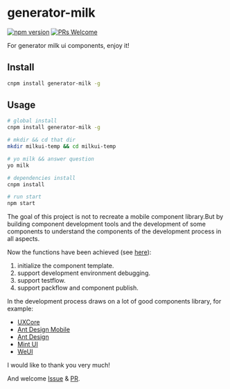 # generator-milk

[![npm version](https://img.shields.io/npm/v/generator-milk.svg?style=flat)](https://www.npmjs.com/package/generator-milk) [![PRs Welcome](https://img.shields.io/badge/PRs-welcome-brightgreen.svg)](README.md)

For generator milk ui components, enjoy it!

## Install

```bash
cnpm install generator-milk -g
```

## Usage

```bash
# global install
cnpm install generator-milk -g

# mkdir && cd that dir
mkdir milkui-temp && cd milkui-temp

# yo milk && answer question
yo milk

# dependencies install
cnpm install

# run start
npm start
```

The goal of this project is not to recreate a mobile component library.But by building component development tools and the development of some components to understand the components of the development process in all aspects.

Now the functions have been achieved (see [here](https://github.com/milk-ui/milk-dev)):

1. initialize the component template.
2. support development environment debugging.
3. support testflow.
4. support packflow and component publish.


In the development process draws on a lot of good components library, for example:

- [UXCore](http://uxcore.coding.me/)
- [Ant Design Mobile](https://mobile.ant.design/)
- [Ant Design](https://ant.design/index-cn)
- [Mint UI](http://mint-ui.github.io/#!/zh-cn)
- [WeUI](https://weui.github.io/react-weui/docs/)

I would like to thank you very much!

And welcome [Issue](https://github.com/milk-ui/generator-milk/issues) & [PR](https://github.com/milk-ui/generator-milk/pulls).